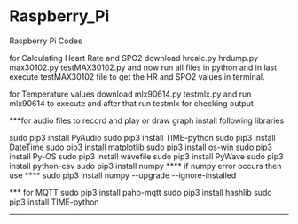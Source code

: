 # Raspberry_Pi
Raspberry Pi Codes


for Calculating Heart Rate and SPO2 download 
hrcalc.py
hrdump.py
max30102.py
testMAX30102.py 
and now run all files in python and in last execute testMAX30102 file to get the HR and SPO2 values in terminal.


for Temperature values download
mlx90614.py
testmlx.py
and run mlx90614 to execute and after that run testmlx for checking output



***for audio files to record and play or draw graph install following libraries

sudo pip3 install PyAudio
sudo pip3 install TIME-python
sudo pip3 install DateTime
sudo pip3 install matplotlib
sudo pip3 install os-win
sudo pip3 install Py-OS
sudo pip3 install wavefile
sudo pip3 install PyWave
sudo pip3 install python-csv
sudo pip3 install numpy
**** if numpy error occurs then use ****
sudo pip3 install numpy --upgrade --ignore-installed

*** for MQTT 
sudo pip3 install paho-mqtt
sudo pip3 install hashlib
sudo pip3 install TIME-python


****
